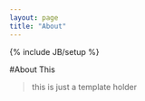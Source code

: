 ```yaml
---
layout: page
title: "About"
---
```

{% include JB/setup %}

#About This
> this is just a template holder
